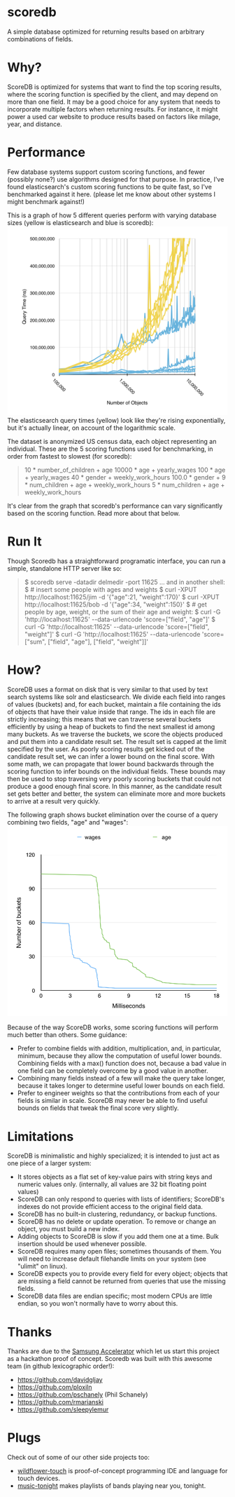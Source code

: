 # scoredb

A simple database optimized for returning results based on arbitrary combinations of fields.


# Why?

ScoreDB is optimized for systems that want to find the top scoring results, where the scoring function is specified by the client, 
and may depend on more than one field.
It may be a good choice for any system that needs to incorporate multiple factors when returning results.
For instance, it might power a used car website to produce results based on factors like milage, year, and distance.

# Performance

Few database systems support custom scoring functions, and fewer (possibly none?) use algorithms designed for that purpose.
In practice, I've found elasticsearch's custom scoring functions to be quite fast, so I've benchmarked against it here.
(please let me know about other systems I might benchmark against!)

This is a graph of how 5 different queries perform with varying database sizes (yellow is elasticsearch and blue is scoredb):
![Graph of how query performance scales with database size](scale_performance.png)
The elasticsearch query times (yellow) look like they're rising exponentially, but it's actually linear, on account of the logarithmic scale.

The dataset is anonymized US census data, each object representing an individual.  These are the 5 scoring functions used for benchmarking, in order from fastest to slowest (for scoredb):

> 10 * number_of_children + age
> 10000 * age + yearly_wages
> 100 * age + yearly_wages
> 40 * gender + weekly_work_hours
> 100.0 * gender + 9 * num_children + age + weekly_work_hours
> 5 * num_children + age + weekly_work_hours

It's clear from the graph that scoredb's performance can vary significantly based on the scoring function.
Read more about that below.

# Run It

Though Scoredb has a straightforward programatic interface, you can run a simple, standalone HTTP server like so:

> $ scoredb serve -datadir delmedir -port 11625
> ... and in another shell:
> $ # insert some people with ages and weights
> $ curl -XPUT http://localhost:11625/jim -d '{"age":21, "weight":170}'
> $ curl -XPUT http://localhost:11625/bob -d '{"age":34, "weight":150}'
> $ # get people by age, weight, or the sum of their age and weight:
> $ curl -G 'http://localhost:11625' --data-urlencode 'score=["field", "age"]'
> $ curl -G 'http://localhost:11625' --data-urlencode 'score=["field", "weight"]'
> $ curl -G 'http://localhost:11625' --data-urlencode 'score=["sum", ["field", "age"], ["field", "weight"]]'

# How?

ScoreDB uses a format on disk that is very similar to that used by text search systems like solr and elasticsearch.
We divide each field into ranges of values (buckets) and, for each bucket, maintain a file containing the ids of objects that have their value inside that range.
The ids in each file are strictly increasing; this means that we can traverse several buckets efficiently by using a heap of buckets to find the next smallest id among many buckets.
As we traverse the buckets, we score the objects produced and put them into a candidate result set.  The result set is capped at the limit specified by the user.  As poorly scoring results get kicked out of the candidate result set, we can infer a lower bound on the final score.  With some math, we can propagate that lower bound backwards through the scoring function to infer bounds on the individual fields.  These bounds may then be used to stop traversing very poorly scoring buckets that could not produce a good enough final score.  In this manner, as the candidate result set gets better and better, the system can eliminate more and more buckets to arrive at a result very quickly.

The following graph shows bucket elimination over the course of a query combining two fields, "age" and "wages":
![Graph of bucket elimination during execution](bucket_execution.png)

Because of the way ScoreDB works, some scoring functions will perform much better than others.  Some guidance:

* Prefer to combine fields with addition, multiplication, and, in particular, minimum, because they allow the computation of useful lower bounds.  Combining fields with a max() function does not, because a bad value in one field can be completely overcome by a good value in another.
* Combining many fields instead of a few will make the query take longer, because it takes longer to determine useful lower bounds on each field.
* Prefer to engineer weights so that the contributions from each of your fields is similar in scale.  ScoreDB may never be able to find useful bounds on fields that tweak the final score very slightly.


# Limitations

ScoreDB is minimalistic and highly specialized; it is intended to just act as one piece of a larger system:
* It stores objects as a flat set of key-value pairs with string keys and numeric values only. (internally, all values are 32 bit floating point values)
* ScoreDB can only respond to queries with lists of identifiers; ScoreDB's indexes do not provide efficient access to the original field data.
* ScoreDB has no built-in clustering, redundancy, or backup functions.
* ScoreDB has no delete or update operation.  To remove or change an object, you must build a new index.
* Adding objects to ScoreDB is slow if you add them one at a time.  Bulk insertion should be used whenever possible.
* ScoreDB requires many open files; sometimes thousands of them.  You will need to increase default filehandle limits on your system (see "ulimit" on linux).
* ScoreDB expects you to provide every field for every object; objects that are missing a field cannot be returned from queries that use the missing fields.
* ScoreDB data files are endian specific; most modern CPUs are little endian, so you won't normally have to worry about this.

# Thanks

Thanks are due to the [Samsung Accelerator](http://samsungaccelerator.com) which let us start this project as a hackathon proof of concept.  Scoredb was built with this awesome team (in github lexicographic order!):

* https://github.com/davidgljay
* https://github.com/ploxiln
* https://github.com/pschanely (Phil Schanely)
* https://github.com/rmarianski
* https://github.com/sleepylemur

# Plugs

Check out of some of our other side projects too:

* [wildflower-touch](https://github.com/pschanely/wildflower-touch) is proof-of-concept programming IDE and language for touch devices.
* [music-tonight](http://musictonightapp.com) makes playlists of bands playing near you, tonight.
